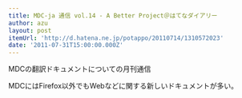 ```yaml
---
title: MDC-ja 通信 vol.14 - A Better Project＠はてなダイアリー
author: azu
layout: post
itemUrl: 'http://d.hatena.ne.jp/potappo/20110714/1310572023'
date: '2011-07-31T15:00:00.000Z'
---
```

MDCの翻訳ドキュメントについての月刊通信

MDCにはFirefox以外でもWebなどに関する新しいドキュメントが多い。
